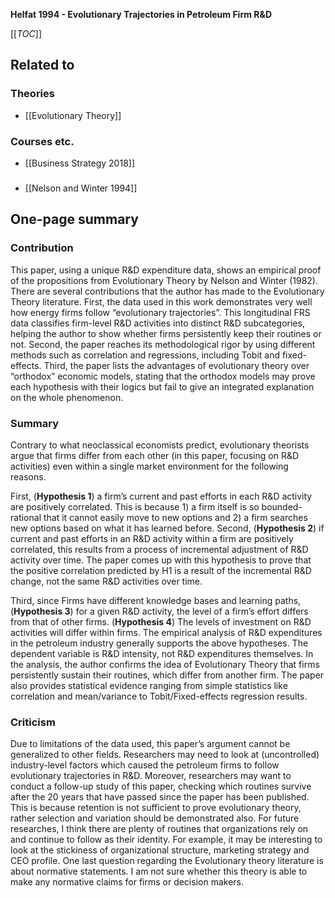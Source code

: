 **Helfat 1994 - Evolutionary Trajectories in Petroleum Firm R&D**

[[_TOC_]]

## Related to

### Theories
* [[Evolutionary Theory]]

### Courses etc.
* [[Business Strategy 2018]]

###
* [[Nelson and Winter 1994]]

## One-page summary

### Contribution 
This paper, using a unique R&D expenditure data, shows an empirical proof of the propositions from Evolutionary Theory by Nelson and Winter (1982). There are several contributions that the author has made to the Evolutionary Theory literature. First, the data used in this work demonstrates very well how energy firms follow “evolutionary trajectories”. This longitudinal FRS data classifies firm-level R&D activities into distinct R&D subcategories, helping the author to show whether firms persistently keep their routines or not. Second, the paper reaches its methodological rigor by using different methods such as correlation and regressions, including Tobit and fixed-effects. Third, the paper lists the advantages of evolutionary theory over “orthodox” economic models, stating that the orthodox models may prove each hypothesis with their logics but fail to give an integrated explanation on the whole phenomenon.

### Summary  
Contrary to what neoclassical economists predict, evolutionary theorists argue that firms differ from each other (in this paper, focusing on R&D activities) even within a single market environment for the following reasons.  

First, (**Hypothesis 1**) a firm’s current and past efforts in each R&D activity are positively correlated. This is because 1) a firm itself is so bounded-rational that it cannot easily move to new options and 2) a firm searches new options based on what it has learned before. Second, (**Hypothesis 2**) if current and past efforts in an R&D activity within a firm are positively correlated, this results from a process of incremental adjustment of R&D activity over time. The paper comes up with this hypothesis to prove that the positive correlation predicted by H1 is a result of the incremental R&D change, not the same R&D activities over time.  

Third, since Firms have different knowledge bases and learning paths, (**Hypothesis 3**) for a given R&D activity, the level of a firm’s effort differs from that of other firms. (**Hypothesis 4**) The levels of investment on R&D activities will differ within firms. The empirical analysis of R&D expenditures in the petroleum industry generally supports the above hypotheses. The dependent variable is R&D intensity, not R&D expenditures themselves. In the analysis, the author confirms the idea of Evolutionary Theory that firms persistently sustain their routines, which differ from another firm. The paper also provides statistical evidence ranging from simple statistics like correlation and mean/variance to Tobit/Fixed-effects regression results.      

### Criticism
Due to limitations of the data used, this paper’s argument cannot be generalized to other fields. Researchers may need to look at (uncontrolled) industry-level factors which caused the petroleum firms to follow evolutionary trajectories in R&D. Moreover, researchers may want to conduct a follow-up study of this paper, checking which routines survive after the 20 years that have passed since the paper has been published. This is because retention is not sufficient to prove evolutionary theory, rather selection and variation should be demonstrated also. For future researches, I think there are plenty of routines that organizations rely on and continue to follow as their identity. For example, it may be interesting to look at the stickiness of organizational structure, marketing strategy and CEO profile. One last question regarding the Evolutionary theory literature is about normative statements. I am not sure whether this theory is able to make any normative claims for firms or decision makers.